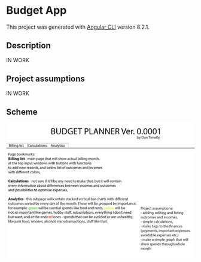 # Budget App

This project was generated with [Angular CLI](https://github.com/angular/angular-cli) version 8.2.1.

## Description

IN WORK

## Project assumptions

IN WORK

## Scheme

![](src/assets/pictures/project-scheme/1.png)